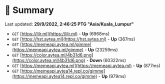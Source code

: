 # 📖 Summary
Last updated: **29/9/2022, 2:46:25 PTG "Asia/Kuala_Lumpur"**

- `GET` [https://lilr.ml](https://lilr.ml) - **Up** (6968ms)
- `GET` [https://hst.aytea.ml](https://hst.aytea.ml) - **Up** (367ms)
- `GET` [https://memeapi.aytea.ml/gimme](https://memeapi.aytea.ml/gimme) - **Up** (23259ms)
- `GET` [https://color.aytea.ml/4b31d6.png](https://color.aytea.ml/4b31d6.png) - **Down** (60322ms)
- `GET` [https://memeapi.aytea.ml](https://memeapi.aytea.ml) - **Up** (877ms)
- `GET` [https://memeapi.aytea14.repl.co/gimme](https://memeapi.aytea14.repl.co/gimme) - **Up** (979ms)
